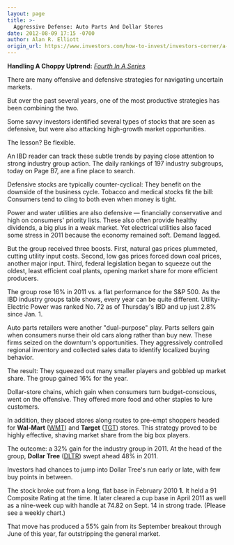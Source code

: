 ```yaml
---
layout: page
title: >-
  Aggressive Defense: Auto Parts And Dollar Stores
date: 2012-08-09 17:15 -0700
author: Alan R. Elliott
origin_url: https://www.investors.com/how-to-invest/investors-corner/a-dual-take-on-defensive-strategies/
---
```


**Handling A Choppy Uptrend:** _[Fourth In A Series](http://news.investors.com/specialreport/621258/201208071356/handling-a-choppy-uptrend.aspx)_

There are many offensive and defensive strategies for navigating uncertain markets.

But over the past several years, one of the most productive strategies has been combining the two.

Some savvy investors identified several types of stocks that are seen as defensive, but were also attacking high-growth market opportunities.

The lesson? Be flexible.

An IBD reader can track these subtle trends by paying close attention to strong industry group action. The daily rankings of 197 industry subgroups, today on Page B7, are a fine place to search.

Defensive stocks are typically counter-cyclical: They benefit on the downside of the business cycle. Tobacco and medical stocks fit the bill: Consumers tend to cling to both even when money is tight.

Power and water utilities are also defensive — financially conservative and high on consumers' priority lists. These also often provide healthy dividends, a big plus in a weak market. Yet electrical utilities also faced some stress in 2011 because the economy remained soft. Demand lagged.

But the group received three boosts. First, natural gas prices plummeted, cutting utility input costs. Second, low gas prices forced down coal prices, another major input. Third, federal legislation began to squeeze out the oldest, least efficient coal plants, opening market share for more efficient producers.

The group rose 16% in 2011 vs. a flat performance for the S&P 500. As the IBD industry groups table shows, every year can be quite different. Utility-Electric Power was ranked No. 72 as of Thursday's IBD and up just 2.8% since Jan. 1.

Auto parts retailers were another "dual-purpose" play. Parts sellers gain when consumers nurse their old cars along rather than buy new. These firms seized on the downturn's opportunities. They aggressively controlled regional inventory and collected sales data to identify localized buying behavior.

The result: They squeezed out many smaller players and gobbled up market share. The group gained 16% for the year.

Dollar-store chains, which gain when consumers turn budget-conscious, went on the offensive. They offered more food and other staples to lure customers.

In addition, they placed stores along routes to pre-empt shoppers headed for **Wal-Mart** ([WMT](https://research.investors.com/quote.aspx?symbol=WMT)) and **Target** ([TGT](https://research.investors.com/quote.aspx?symbol=TGT)) stores. This strategy proved to be highly effective, shaving market share from the big box players.

The outcome: a 32% gain for the industry group in 2011. At the head of the group, **Dollar Tree** ([DLTR](https://research.investors.com/quote.aspx?symbol=DLTR)) swept ahead 48% in 2011.

Investors had chances to jump into Dollar Tree's run early or late, with few buy points in between.

The stock broke out from a long, flat base in February 2010 **1.** It held a 91 Composite Rating at the time. It later cleared a cup base in April 2011 as well as a nine-week cup with handle at 74.82 on Sept. 14 in strong trade. (Please see a weekly chart.)

That move has produced a 55% gain from its September breakout through June of this year, far outstripping the general market.
